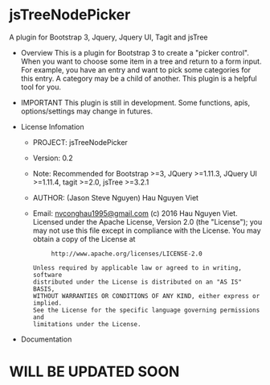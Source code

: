 # jsTreeNodePicker
A plugin for Bootstrap 3, Jquery, Jquery UI, Tagit and jsTree

* Overview
  This is a plugin for Bootstrap 3 to create a "picker control". When you want to choose some item in a tree and return to a form input. For example, you have an entry and want to pick some categories for this entry. A category may be a child of another. This plugin is a helpful tool for you.

* IMPORTANT
  This plugin is still in development. Some functions, apis, options/settings may change in futures.

* License Infomation

  + PROJECT: jsTreeNodePicker
  + Version: 0.2
  + Note:    Recommended for Bootstrap >=3, JQuery >=1.11.3, JQuery UI >=1.11.4, tagit >=2.0, jsTree >=3.2.1
  + AUTHOR:  (Jason Steve Nguyen) Hau Nguyen Viet
  + Email:   nvconghau1995@gmail.com
  (c) 2016 Hau Nguyen Viet.
        Licensed under the Apache License, Version 2.0 (the "License");
        you may not use this file except in compliance with the License.
        You may obtain a copy of the License at

             http://www.apache.org/licenses/LICENSE-2.0

        Unless required by applicable law or agreed to in writing, software
        distributed under the License is distributed on an "AS IS" BASIS,
        WITHOUT WARRANTIES OR CONDITIONS OF ANY KIND, either express or implied.
        See the License for the specific language governing permissions and
        limitations under the License.

* Documentation
# WILL BE UPDATED SOON
